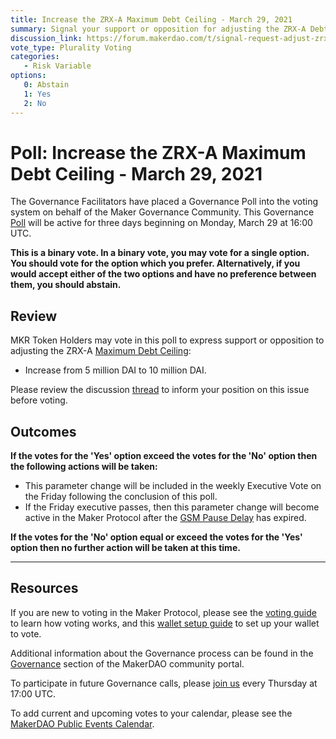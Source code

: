 ```yaml
---
title: Increase the ZRX-A Maximum Debt Ceiling - March 29, 2021
summary: Signal your support or opposition for adjusting the ZRX-A Debt Ceiling from 5 million DAI to 10 million DAI.
discussion_link: https://forum.makerdao.com/t/signal-request-adjust-zrx-a-dc-iam-line/6993
vote_type: Plurality Voting
categories:
   - Risk Variable
options:
   0: Abstain
   1: Yes
   2: No
---
```

# Poll: Increase the ZRX-A Maximum Debt Ceiling - March 29, 2021

The Governance Facilitators have placed a Governance Poll into the voting system on behalf of the Maker Governance Community. This Governance [Poll](https://community-development.makerdao.com/en/learn/governance/on-chain-gov) will be active for three days beginning on Monday, March 29 at 16:00 UTC.

**This is a binary vote. In a binary vote, you may vote for a single option. You should vote for the option which you prefer. Alternatively, if you would accept either of the two options and have no preference between them, you should abstain.**

## Review 

MKR Token Holders may vote in this poll to express support or opposition to adjusting the ZRX-A [Maximum Debt Ceiling](https://community-development.makerdao.com/en/learn/governance/module-dciam/):
* Increase from 5 million DAI to 10 million DAI.

Please review the discussion [thread](https://forum.makerdao.com/t/signal-request-adjust-zrx-a-dc-iam-line/6993) to inform your position on this issue before voting.

## Outcomes

**If the votes for the 'Yes' option exceed the votes for the 'No' option then the following actions will be taken:**
* This parameter change will be included in the weekly Executive Vote on the Friday following the conclusion of this poll. 
* If the Friday executive passes, then this parameter change will become active in the Maker Protocol after the [GSM Pause Delay](https://community-development.makerdao.com/en/learn/governance/param-gsm-pause-delay) has expired.

**If the votes for the 'No' option equal or exceed the votes for the 'Yes' option then no further action will be taken at this time.**

---

## Resources

If you are new to voting in the Maker Protocol, please see the [voting guide](https://community-development.makerdao.com/en/learn/governance/how-voting-works/) to learn how voting works, and this [wallet setup guide](https://community-development.makerdao.com/en/learn/governance/voting-setup/) to set up your wallet to vote.

Additional information about the Governance process can be found in the [Governance](https://community-development.makerdao.com/en/learn/governance) section of the MakerDAO community portal.

To participate in future Governance calls, please [join us](https://github.com/makerdao/community/tree/master/governance/governance-and-risk-meetings) every Thursday at 17:00 UTC.

To add current and upcoming votes to your calendar, please see the [MakerDAO Public Events Calendar](https://calendar.google.com/calendar/embed?src=makerdao.com_3efhm2ghipksegl009ktniomdk%40group.calendar.google.com&ctz=UTC&mode=week&showCalendars=0&showPrint=0).
